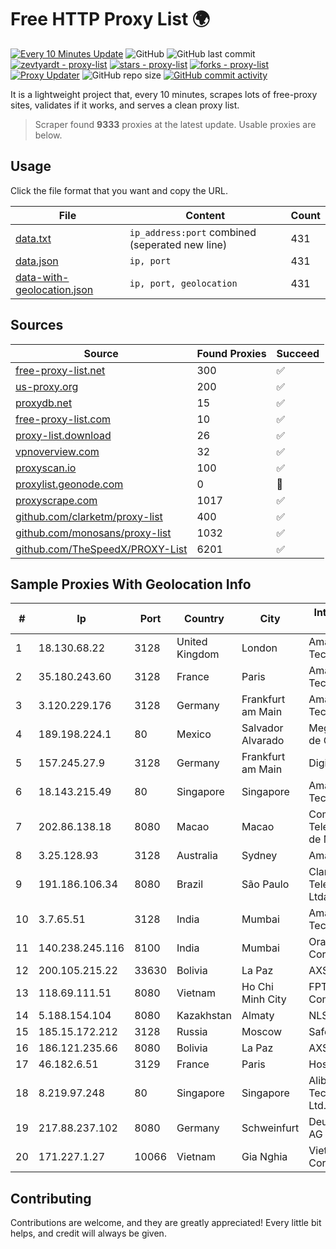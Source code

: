 
# Free HTTP Proxy List 🌍

[![Every 10 Minutes Update](https://github.com/mertguvencli/http-proxy-list/actions/workflows/main.yml/badge.svg?branch=main)](https://github.com/mertguvencli/http-proxy-list/actions/workflows/main.yml)
![GitHub](https://img.shields.io/github/license/mertguvencli/http-proxy-list)
![GitHub last commit](https://img.shields.io/github/last-commit/mertguvencli/http-proxy-list)
[![zevtyardt - proxy-list](https://img.shields.io/static/v1?label=zevtyardt&message=proxy-list&color=blue&logo=github)](https://github.com/zevtyardt/proxy-list "Go to GitHub repo")
[![stars - proxy-list](https://img.shields.io/github/stars/zevtyardt/proxy-list?style=social)](https://github.com/zevtyardt/proxy-list)
[![forks - proxy-list](https://img.shields.io/github/forks/zevtyardt/proxy-list?style=social)](https://github.com/zevtyardt/proxy-list)
[![Proxy Updater](https://github.com/zevtyardt/proxy-list/workflows/Proxy%20Updater/badge.svg)](https://github.com/zevtyardt/proxy-list/actions?query=workflow:"Proxy+Updater")
![GitHub repo size](https://img.shields.io/github/repo-size/zevtyardt/proxy-list)
[![GitHub commit activity](https://img.shields.io/github/commit-activity/m/zevtyardt/proxy-list?logo=commits)](https://github.com/zevtyardt/proxy-list/commits/main)

It is a lightweight project that, every 10 minutes, scrapes lots of free-proxy sites, validates if it works, and serves a clean proxy list.

> Scraper found **9333** proxies at the latest update. Usable proxies are below.

## Usage

Click the file format that you want and copy the URL.

|File|Content|Count|
|----|-------|-----|
|[data.txt](https://raw.githubusercontent.com/mertguvencli/http-proxy-list/main/proxy-list/data.txt)|`ip_address:port` combined (seperated new line)|431|
|[data.json](https://raw.githubusercontent.com/mertguvencli/http-proxy-list/main/proxy-list/data.json)|`ip, port`|431|
|[data-with-geolocation.json](https://raw.githubusercontent.com/mertguvencli/http-proxy-list/main/proxy-list/data-with-geolocation.json)|`ip, port, geolocation`|431|

## Sources

|Source|Found Proxies|Succeed|
|------|-------------|-------|
|[free-proxy-list.net](https://free-proxy-list.net)|300|✅|
|[us-proxy.org](https://www.us-proxy.org)|200|✅|
|[proxydb.net](http://proxydb.net)|15|✅|
|[free-proxy-list.com](https://free-proxy-list.com/?page=&port=&type%5B%5D=http&type%5B%5D=https&up_time=0&search=Search)|10|✅|
|[proxy-list.download](https://www.proxy-list.download/HTTP)|26|✅|
|[vpnoverview.com](https://vpnoverview.com/privacy/anonymous-browsing/free-proxy-servers)|32|✅|
|[proxyscan.io](https://www.proxyscan.io)|100|✅|
|[proxylist.geonode.com](https://proxylist.geonode.com/api/proxy-list?limit=300&page=1&sort_by=lastChecked&sort_type=desc&protocols=http,https)|0|🚫|
|[proxyscrape.com](https://api.proxyscrape.com/v2/?request=displayproxies&protocol=http&timeout=10000&country=all&ssl=all&anonymity=all)|1017|✅|
|[github.com/clarketm/proxy-list](https://raw.githubusercontent.com/clarketm/proxy-list/master/proxy-list-raw.txt)|400|✅|
|[github.com/monosans/proxy-list](https://raw.githubusercontent.com/monosans/proxy-list/main/proxies/http.txt)|1032|✅|
|[github.com/TheSpeedX/PROXY-List](https://raw.githubusercontent.com/TheSpeedX/PROXY-List/master/http.txt)|6201|✅|


## Sample Proxies With Geolocation Info

|#|Ip|Port|Country|City|Internet Service Provider|
|-|--|----|-------|----|-------------------------|
|1|18.130.68.22|3128|United Kingdom|London|Amazon Technologies Inc.|
|2|35.180.243.60|3128|France|Paris|Amazon Technologies Inc.|
|3|3.120.229.176|3128|Germany|Frankfurt am Main|Amazon Technologies Inc.|
|4|189.198.224.1|80|Mexico|Salvador Alvarado|Mega Cable, S.A. de C.V.|
|5|157.245.27.9|3128|Germany|Frankfurt am Main|DigitalOcean, LLC|
|6|18.143.215.49|80|Singapore|Singapore|Amazon Technologies Inc.|
|7|202.86.138.18|8080|Macao|Macao|Companhia de Telecomunicacoes de Macau|
|8|3.25.128.93|3128|Australia|Sydney|Amazon.com, Inc.|
|9|191.186.106.34|8080|Brazil|São Paulo|Claro NXT Telecomunicacoes Ltda|
|10|3.7.65.51|3128|India|Mumbai|Amazon Technologies Inc|
|11|140.238.245.116|8100|India|Mumbai|Oracle Corporation|
|12|200.105.215.22|33630|Bolivia|La Paz|AXS Bolivia S. A.|
|13|118.69.111.51|8080|Vietnam|Ho Chi Minh City|FPT Telecom Company|
|14|5.188.154.104|8080|Kazakhstan|Almaty|NLS|
|15|185.15.172.212|3128|Russia|Moscow|SafeData LLC|
|16|186.121.235.66|8080|Bolivia|La Paz|AXS Bolivia S. A.|
|17|46.182.6.51|3129|France|Paris|Hosteur SAS|
|18|8.219.97.248|80|Singapore|Singapore|Alibaba (US) Technology Co., Ltd.|
|19|217.88.237.102|8080|Germany|Schweinfurt|Deutsche Telekom AG|
|20|171.227.1.27|10066|Vietnam|Gia Nghia|Viettel Corporation|



## Contributing

Contributions are welcome, and they are greatly appreciated! Every
little bit helps, and credit will always be given.

